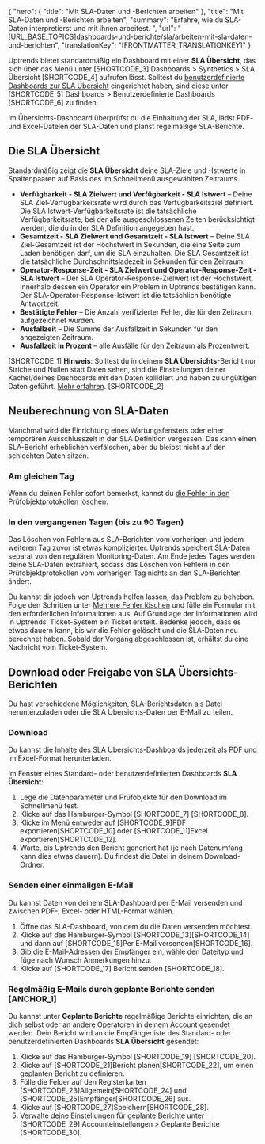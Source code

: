 {
  "hero": {
    "title": "Mit SLA-Daten und -Berichten arbeiten"
  },
  "title": "Mit SLA-Daten und -Berichten arbeiten",
  "summary": "Erfahre, wie du SLA-Daten interpretierst und mit ihnen arbeitest. ",
  "url": "[URL_BASE_TOPICS]dashboards-und-berichte/sla/arbeiten-mit-sla-daten-und-berichten",
  "translationKey": "[FRONTMATTER_TRANSLATIONKEY]"
}

Uptrends bietet standardmäßig ein Dashboard mit einer **SLA Übersicht**, das sich über das Menü unter [SHORTCODE_3] Dashboards > Synthetics > SLA Übersicht [SHORTCODE_4] aufrufen lässt. Solltest du [benutzerdefinierte Dashboards zur SLA Übersicht]([LINK_URL_1]) eingerichtet haben, sind diese unter [SHORTCODE_5] Dashboards > Benutzerdefinierte Dashboards [SHORTCODE_6] zu finden.

Im Übersichts-Dashboard überprüfst du die Einhaltung der SLA, lädst PDF- und Excel-Dateien der SLA-Daten und planst regelmäßige SLA-Berichte.

## Die SLA Übersicht

Standardmäßig zeigt die **SLA Übersicht** deine SLA-Ziele und -Istwerte in Spaltenpaaren auf Basis des im Schnellmenü ausgewählten Zeitraums.

- **Verfügbarkeit - SLA Zielwert und Verfügbarkeit - SLA Istwert** – Deine SLA Ziel-Verfügbarkeitsrate wird durch das Verfügbarkeitsziel definiert. Die SLA Istwert-Verfügbarkeitsrate ist die tatsächliche Verfügbarkeitsrate, bei der alle ausgeschlossenen Zeiten berücksichtigt werden, die du in der SLA Definition angegeben hast.
- **Gesamtzeit - SLA Zielwert und Gesamtzeit - SLA Istwert** – Deine SLA Ziel-Gesamtzeit ist der Höchstwert in Sekunden, die eine Seite zum Laden benötigen darf, um die SLA einzuhalten. Die SLA Gesamtzeit ist die tatsächliche Durchschnittsladezeit in Sekunden für den Zeitraum.
- **Operator-Response-Zeit - SLA Zielwert und Operator-Response-Zeit - SLA Istwert** – Der SLA Operator-Response-Zielwert ist der Höchstwert, innerhalb dessen ein Operator ein Problem in Uptrends bestätigen kann. Der SLA-Operator-Response-Istwert ist die tatsächlich benötigte Antwortzeit.
- **Bestätigte Fehler** – Die Anzahl verifizierter Fehler, die für den Zeitraum aufgezeichnet wurden.
- **Ausfallzeit** – Die Summe der Ausfallzeit in Sekunden für den angezeigten Zeitraum.
- **Ausfallzeit in Prozent** – alle Ausfälle für den Zeitraum als Prozentwert.

[SHORTCODE_1]
**Hinweis**: Solltest du in deinem **SLA Übersichts**-Bericht nur Striche und Nullen statt Daten sehen, sind die Einstellungen deiner Kachel/deines Dashboards mit den Daten kollidiert und haben zu ungültigen Daten geführt. [Mehr erfahren]([LINK_URL_2]).
[SHORTCODE_2]

## Neuberechnung von SLA-Daten

Manchmal wird die Einrichtung eines Wartungsfensters oder einer temporären Ausschlusszeit in der SLA Definition vergessen. Das kann einen SLA-Bericht erheblichen verfälschen, aber du bleibst nicht auf den schlechten Daten sitzen.

### Am gleichen Tag

Wenn du deinen Fehler sofort bemerkst, kannst du [die Fehler in den Prüfobjektprotokollen löschen]([LINK_URL_3]).

### In den vergangenen Tagen (bis zu 90 Tagen)

Das Löschen von Fehlern aus SLA-Berichten vom vorherigen und jedem weiteren Tag zuvor ist etwas komplizierter. Uptrends speichert SLA-Daten separat von den regulären Monitoring-Daten. Am Ende jedes Tages werden deine SLA-Daten extrahiert, sodass das Löschen von Fehlern in den Prüfobjektprotokollen vom vorherigen Tag nichts an den SLA-Berichten ändert.

Du kannst dir jedoch von Uptrends helfen lassen, das Problem zu beheben. Folge den Schritten unter [Mehrere Fehler löschen]([LINK_URL_4]) und fülle ein Formular mit den erforderlichen Informationen aus. Auf Grundlage der Informationen wird in Uptrends’ Ticket-System ein Ticket erstellt. Bedenke jedoch, dass es etwas dauern kann, bis wir die Fehler gelöscht und die SLA-Daten neu berechnet haben. Sobald der Vorgang abgeschlossen ist, erhältst du eine Nachricht vom Ticket-System.

## Download oder Freigabe von SLA Übersichts-Berichten

Du hast verschiedene Möglichkeiten, SLA-Berichtsdaten als Datei herunterzuladen oder die SLA Übersichts-Daten per E-Mail zu teilen.

### Download

Du kannst die Inhalte des SLA Übersichts-Dashboards jederzeit als PDF und im Excel-Format herunterladen.

Im Fenster eines Standard- oder benutzerdefinierten Dashboards **SLA Übersicht**:

1.  Lege die Datenparameter und Prüfobjekte für den Download im Schnellmenü fest.
2.  Klicke auf das Hamburger-Symbol [SHORTCODE_7] [SHORTCODE_8].
3.  Klicke im Menü entweder auf [SHORTCODE_9]PDF exportieren[SHORTCODE_10] oder [SHORTCODE_11]Excel exportieren[SHORTCODE_12].
4.  Warte, bis Uptrends den Bericht generiert hat (je nach Datenumfang kann dies etwas dauern). Du findest die Datei in deinem Download-Ordner.

### Senden einer einmaligen E-Mail

Du kannst Daten von deinem SLA-Dashboard per E-Mail versenden und zwischen PDF-, Excel- oder HTML-Format wählen.

1. Öffne das SLA-Dashboard, von dem du die Daten versenden möchtest.
2. Klicke auf das Hamburger-Symbol [SHORTCODE_13][SHORTCODE_14] und dann auf [SHORTCODE_15]Per E-Mail versenden[SHORTCODE_16].
3. Gib die E-Mail-Adressen der Empfänger ein, wähle den Dateityp und füge nach Wunsch Anmerkungen hinzu.
4. Klicke auf [SHORTCODE_17] Bericht senden [SHORTCODE_18].

### Regelmäßig E-Mails durch geplante Berichte senden [ANCHOR_1]

Du kannst unter **Geplante Berichte** regelmäßige Berichte einrichten, die an dich selbst oder an andere Operatoren in deinem Account gesendet werden. Dein Bericht wird an die Empfängerliste des Standard- oder benutzerdefinierten Dashboards **SLA Übersicht** gesendet:

1.  Klicke auf das Hamburger-Symbol [SHORTCODE_19] [SHORTCODE_20].
2.  Klicke auf [SHORTCODE_21]Bericht planen[SHORTCODE_22], um einen geplanten Bericht zu definieren.
3.  Fülle die Felder auf den Registerkarten [SHORTCODE_23]Allgemein[SHORTCODE_24] und [SHORTCODE_25]Empfänger[SHORTCODE_26] aus.
4.  Klicke auf [SHORTCODE_27]Speichern[SHORTCODE_28].
5.  Verwalte deine Einstellungen für geplante Berichte unter [SHORTCODE_29] Accounteinstellungen > Geplante Berichte [SHORTCODE_30].
